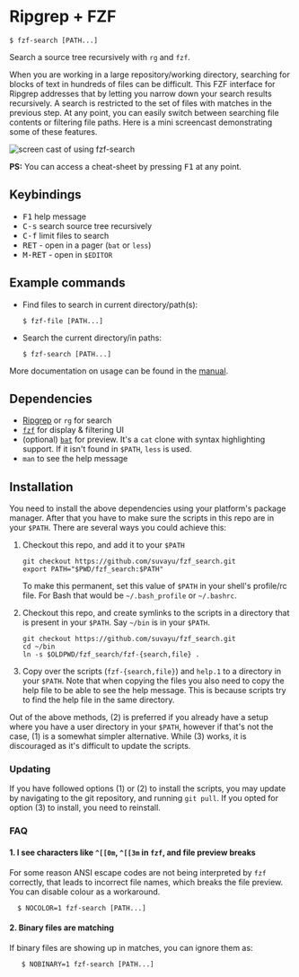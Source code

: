 # Ripgrep + FZF

```
$ fzf-search [PATH...]
```
Search a source tree recursively with `rg` and `fzf`.

When you are working in a large repository/working directory,
searching for blocks of text in hundreds of files can be difficult.
This FZF interface for Ripgrep addresses that by letting you narrow
down your search results recursively.  A search is restricted to the
set of files with matches in the previous step.  At any point, you can
easily switch between searching file contents or filtering file paths.
Here is a mini screencast demonstrating some of these features.

![screen cast of using fzf-search](./fzf-search-demo.gif)

**PS:** You can access a cheat-sheet by pressing <kbd>F1</kbd> at any point.

## Keybindings

- <kbd>F1</kbd> help message
- <kbd>C-s</kbd> search source tree recursively
- <kbd>C-f</kbd> limit files to search
- <kbd>RET</kbd> - open in a pager (`bat` or `less`)
- <kbd>M-RET</kbd> - open in `$EDITOR`

## Example commands

- Find files to search in current directory/path(s):
  ```shell
  $ fzf-file [PATH...]
  ```
- Search the current directory/in paths:
  ```shell
  $ fzf-search [PATH...]
  ```

More documentation on usage can be found in the [manual](./help.md).

## Dependencies

- [Ripgrep](https://github.com/BurntSushi/ripgrep/) or `rg` for search
- [`fzf`](https://github.com/junegunn/fzf) for display & filtering UI
- (optional) [`bat`](https://github.com/sharkdp/bat) for preview.
  It's a `cat` clone with syntax highlighting support.  If it isn't
  found in `$PATH`, `less` is used.
- `man` to see the help message

## Installation

You need to install the above dependencies using your platform's
package manager.  After that you have to make sure the scripts in this
repo are in your `$PATH`.  There are several ways you could achieve
this:

1. Checkout this repo, and add it to your `$PATH`

   ```shell
   git checkout https://github.com/suvayu/fzf_search.git
   export PATH="$PWD/fzf_search:$PATH"
   ```

   To make this permanent, set this value of `$PATH` in your shell's
   profile/rc file.  For Bash that would be `~/.bash_profile` or
   `~/.bashrc`.

2. Checkout this repo, and create symlinks to the scripts in a
   directory that is present in your `$PATH`.  Say `~/bin` is in your
   `$PATH`.

   ```shell
   git checkout https://github.com/suvayu/fzf_search.git
   cd ~/bin
   ln -s $OLDPWD/fzf_search/fzf-{search,file} .
   ```

2. Copy over the scripts (`fzf-{search,file}`) and `help.1` to a
   directory in your `$PATH`.  Note that when copying the files you
   also need to copy the help file to be able to see the help message.
   This is because scripts try to find the help file in the same
   directory.

Out of the above methods, (2) is preferred if you already have a setup
where you have a user directory in your `$PATH`, however if that's not
the case, (1) is a somewhat simpler alternative.  While (3) works, it
is discouraged as it's difficult to update the scripts.

### Updating

If you have followed options (1) or (2) to install the scripts, you
may update by navigating to the git repository, and running `git
pull`.  If you opted for option (3) to install, you need to reinstall.

### FAQ

#### 1. I see characters like `^[[0m`, `^[[3m` in `fzf`, and file preview breaks

For some reason ANSI escape codes are not being interpreted by `fzf`
correctly, that leads to incorrect file names, which breaks the file
preview.  You can disable colour as a workaround.

```shell
  $ NOCOLOR=1 fzf-search [PATH...]
```

#### 2. Binary files are matching

If binary files are showing up in matches, you can ignore them as:

```shell
   $ NOBINARY=1 fzf-search [PATH...]
```
